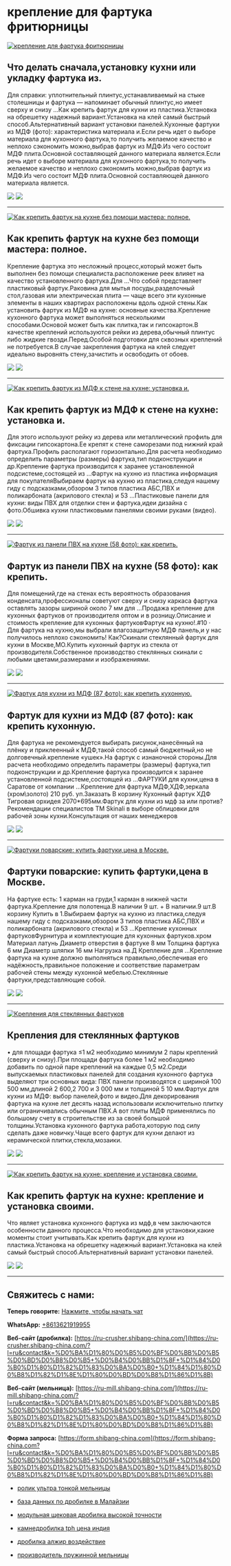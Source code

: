 # крепление для фартука фритюрницы

<a href="https://swt.shibang-china.com/?l=ru&img&k=%D0%BA%D1%80%D0%B5%D0%BF%D0%BB%D0%B5%D0%BD%D0%B8%D0%B5+%D0%B4%D0%BB%D1%8F+%D1%84%D0%B0%D1%80%D1%82%D1%83%D0%BA%D0%B0+%D1%84%D1%80%D0%B8%D1%82%D1%8E%D1%80%D0%BD%D0%B8%D1%86%D1%8B" target="_blank">![крепление для фартука фритюрницы](http://static.shibang-china.com/all-800x300/267.jpg)</a>

## Что делать сначала,установку кухни или укладку фартука из.
Для справки: уплотнительный плинтус,устанавливаемый на стыке столешницы и фартука — напоминает обычный плинтус,но имеет сверху и снизу …Как крепить фартук для кухни из пластика.Установка на обрешетку надежный вариант.Установка на клей самый быстрый способ.Альтернативный вариант установки панелей.Кухонные фартуки из МДФ (фото): характеристика материала и.Если речь идет о выборе материала для кухонного фартука,то получить желаемое качество и неплохо сэкономить можно,выбрав фартук из МДФ.Из чего состоит МДФ плита.Основной составляющей данного материала является.Если речь идет о выборе материала для кухонного фартука,то получить желаемое качество и неплохо сэкономить можно,выбрав фартук из МДФ.Из чего состоит МДФ плита.Основной составляющей данного материала является.


<a href="https://whatsapp.shibangsoft.com/WhatsApp.php" target="_blank" title="WhatsApp">![](http://static.shibang-china.com/icon/whatsapp.png)</a> <a href="https://swt.shibang-china.com/?l=ru&icon&k=%D0%BA%D1%80%D0%B5%D0%BF%D0%BB%D0%B5%D0%BD%D0%B8%D0%B5+%D0%B4%D0%BB%D1%8F+%D1%84%D0%B0%D1%80%D1%82%D1%83%D0%BA%D0%B0+%D1%84%D1%80%D0%B8%D1%82%D1%8E%D1%80%D0%BD%D0%B8%D1%86%D1%8B" target="_blank">![](http://static.shibang-china.com/icon/chat-ru.png)</a>

---

<a href="https://swt.shibang-china.com/?l=ru&img&k=%D0%BA%D1%80%D0%B5%D0%BF%D0%BB%D0%B5%D0%BD%D0%B8%D0%B5+%D0%B4%D0%BB%D1%8F+%D1%84%D0%B0%D1%80%D1%82%D1%83%D0%BA%D0%B0+%D1%84%D1%80%D0%B8%D1%82%D1%8E%D1%80%D0%BD%D0%B8%D1%86%D1%8B" target="_blank">![Как крепить фартук на кухне без помощи мастера: полное.](http://static.shibang-china.com/all-800x300/876.jpg)</a>

## Как крепить фартук на кухне без помощи мастера: полное.
Крепление фартука это несложный процесс,который может быть выполнен без помощи специалиста.расположение реек влияет на качество установленного фартука.Для …Что собой представляет пластиковый фартук.Раковина для мытья посуды,разделочный стол,газовая или электрическая плита — чаще всего эти кухонные элементы в наших квартирах расположены вдоль одной стены.Как установить фартук из МДФ на кухне: основные качества.Крепление кухонного фартука может выполняться несколькими способами.Основой может быть как плитка,так и гипсокартон.В качестве креплений используются рейки из дерева,обычный плинтус либо жидкие гвозди.Перед.Особой подготовки для сквозных креплений не потребуется.В случае закрепления фартука на клей следует идеально выровнять стену,зачистить и освободить от обоев.


<a href="https://whatsapp.shibangsoft.com/WhatsApp.php" target="_blank" title="WhatsApp">![](http://static.shibang-china.com/icon/whatsapp.png)</a> <a href="https://swt.shibang-china.com/?l=ru&icon&k=%D0%BA%D1%80%D0%B5%D0%BF%D0%BB%D0%B5%D0%BD%D0%B8%D0%B5+%D0%B4%D0%BB%D1%8F+%D1%84%D0%B0%D1%80%D1%82%D1%83%D0%BA%D0%B0+%D1%84%D1%80%D0%B8%D1%82%D1%8E%D1%80%D0%BD%D0%B8%D1%86%D1%8B" target="_blank">![](http://static.shibang-china.com/icon/chat-ru.png)</a>

---

<a href="https://swt.shibang-china.com/?l=ru&img&k=%D0%BA%D1%80%D0%B5%D0%BF%D0%BB%D0%B5%D0%BD%D0%B8%D0%B5+%D0%B4%D0%BB%D1%8F+%D1%84%D0%B0%D1%80%D1%82%D1%83%D0%BA%D0%B0+%D1%84%D1%80%D0%B8%D1%82%D1%8E%D1%80%D0%BD%D0%B8%D1%86%D1%8B" target="_blank">![Как крепить фартук из МДФ к стене на кухне: установка и.](http://static.shibang-china.com/all-800x300/1198.jpg)</a>

## Как крепить фартук из МДФ к стене на кухне: установка и.
Для этого используют рейку из дерева или металлический профиль для фиксации гипсокартона.Ее крепят к стене саморезами под нижний край фартука.Профиль располагают горизонтально.Для расчета необходимо определить параметры (размеры) фартука,тип подконструкции и др.Крепление фартука производится к заранее установленной подсистеме,состоящей из …Фартук на кухню из пластика информация для покупателяВыбираем фартук на кухню из пластика,следуя нашему гиду с подсказками,обзором 3 типов пластика АБС,ПВХ и поликарбоната (акрилового стекла) и 53 …Пластиковые панели для кухни: виды ПВХ для отделки стен и фартука,идеи дизайна с фото.Обшивка кухни пластиковыми панелями своими руками (видео).


<a href="https://whatsapp.shibangsoft.com/WhatsApp.php" target="_blank" title="WhatsApp">![](http://static.shibang-china.com/icon/whatsapp.png)</a> <a href="https://swt.shibang-china.com/?l=ru&icon&k=%D0%BA%D1%80%D0%B5%D0%BF%D0%BB%D0%B5%D0%BD%D0%B8%D0%B5+%D0%B4%D0%BB%D1%8F+%D1%84%D0%B0%D1%80%D1%82%D1%83%D0%BA%D0%B0+%D1%84%D1%80%D0%B8%D1%82%D1%8E%D1%80%D0%BD%D0%B8%D1%86%D1%8B" target="_blank">![](http://static.shibang-china.com/icon/chat-ru.png)</a>

---

<a href="https://swt.shibang-china.com/?l=ru&img&k=%D0%BA%D1%80%D0%B5%D0%BF%D0%BB%D0%B5%D0%BD%D0%B8%D0%B5+%D0%B4%D0%BB%D1%8F+%D1%84%D0%B0%D1%80%D1%82%D1%83%D0%BA%D0%B0+%D1%84%D1%80%D0%B8%D1%82%D1%8E%D1%80%D0%BD%D0%B8%D1%86%D1%8B" target="_blank">![Фартук из панели ПВХ на кухне (58 фото): как крепить.](http://static.shibang-china.com/all-800x300/517.jpg)</a>

## Фартук из панели ПВХ на кухне (58 фото): как крепить.
Для помещений,где на стенах есть вероятность образования конденсата,профессионалы советуют сверху и снизу каркаса фартука оставлять зазоры шириной около 7 мм для …Продажа крепление для кухонных фартуков от производителя оптом и в розницу.Описание и стоимость крепление для кухонных фартуковФартук на кухню!.#10&nbsp;&#0183;&#32;Для фартука на кухню,мы выбрали влагозащитную МДФ панель,и у нас получилось неплохо сэкономить! Как?Скинали стеклянный фартук для кухни в Москве,МО.Купить кухонный фартук из стекла от производителя.Собственное производство стеклянных скинали с любыми цветами,размерами и изображениями.


<a href="https://whatsapp.shibangsoft.com/WhatsApp.php" target="_blank" title="WhatsApp">![](http://static.shibang-china.com/icon/whatsapp.png)</a> <a href="https://swt.shibang-china.com/?l=ru&icon&k=%D0%BA%D1%80%D0%B5%D0%BF%D0%BB%D0%B5%D0%BD%D0%B8%D0%B5+%D0%B4%D0%BB%D1%8F+%D1%84%D0%B0%D1%80%D1%82%D1%83%D0%BA%D0%B0+%D1%84%D1%80%D0%B8%D1%82%D1%8E%D1%80%D0%BD%D0%B8%D1%86%D1%8B" target="_blank">![](http://static.shibang-china.com/icon/chat-ru.png)</a>

---

<a href="https://swt.shibang-china.com/?l=ru&img&k=%D0%BA%D1%80%D0%B5%D0%BF%D0%BB%D0%B5%D0%BD%D0%B8%D0%B5+%D0%B4%D0%BB%D1%8F+%D1%84%D0%B0%D1%80%D1%82%D1%83%D0%BA%D0%B0+%D1%84%D1%80%D0%B8%D1%82%D1%8E%D1%80%D0%BD%D0%B8%D1%86%D1%8B" target="_blank">![Фартук для кухни из МДФ (87 фото): как крепить кухонную.](http://static.shibang-china.com/all-800x300/1131.jpg)</a>

## Фартук для кухни из МДФ (87 фото): как крепить кухонную.
Для фартука не рекомендуется выбирать рисунок,нанесённый на плёнку и приклеенный к МДФ,такой способ самый бюджетный,но не долговечный.крепление &#171;ушек&#187;.На фартук с изнаночной стороны.Для расчета необходимо определить параметры (размеры) фартука,тип подконструкции и др.Крепление фартука производится к заранее установленной подсистеме,состоящей из …ФАРТУКИ для кухни,цена в Саратове от компании …Крепление для фартука МДФ,ХДФ,зеркала (хром\золото) 210 руб. уп.Заказать В корзину Кухонный фартук ХДФ Тигровая орхидея 2070*695мм.Фартук для кухни из мдф за или против? Рекомендации специалистов TM Skinali в выборе облицовки для рабочей зоны кухни.Консультация от наших менеджеров


<a href="https://whatsapp.shibangsoft.com/WhatsApp.php" target="_blank" title="WhatsApp">![](http://static.shibang-china.com/icon/whatsapp.png)</a> <a href="https://swt.shibang-china.com/?l=ru&icon&k=%D0%BA%D1%80%D0%B5%D0%BF%D0%BB%D0%B5%D0%BD%D0%B8%D0%B5+%D0%B4%D0%BB%D1%8F+%D1%84%D0%B0%D1%80%D1%82%D1%83%D0%BA%D0%B0+%D1%84%D1%80%D0%B8%D1%82%D1%8E%D1%80%D0%BD%D0%B8%D1%86%D1%8B" target="_blank">![](http://static.shibang-china.com/icon/chat-ru.png)</a>

---

<a href="https://swt.shibang-china.com/?l=ru&img&k=%D0%BA%D1%80%D0%B5%D0%BF%D0%BB%D0%B5%D0%BD%D0%B8%D0%B5+%D0%B4%D0%BB%D1%8F+%D1%84%D0%B0%D1%80%D1%82%D1%83%D0%BA%D0%B0+%D1%84%D1%80%D0%B8%D1%82%D1%8E%D1%80%D0%BD%D0%B8%D1%86%D1%8B" target="_blank">![Фартуки поварские: купить фартуки,цена в Москве.](http://static.shibang-china.com/all-800x300/277.jpg)</a>

## Фартуки поварские: купить фартуки,цена в Москве.
На фартуке есть: 1 карман на груди,1 карман в нижней части фартука.Крепление для полотенца.В наличии 9 шт. + В наличии.9 шт.В корзину Купить в 1.Выбираем фартук на кухню из пластика,следуя нашему гиду с подсказками,обзором 3 типов пластика АБС,ПВХ и поликарбоната (акрилового стекла) и 53 …Крепление кухонных фартуковФурнитура и комплектующие для кухонных фартуков.хром Материал латунь Диаметр отверстия в фартуке 8 мм Толщина фартука 6 мм Диаметр шляпки 16 мм Нагрузка на.Д Крепление для …Крепление фартука на кухне должно выполняться правильно,обеспечивая его надёжность,правильное положение и соответствие параметрам рабочей стены между кухонной мебелью.Стеклянные фартуки,представляющие собой.


<a href="https://whatsapp.shibangsoft.com/WhatsApp.php" target="_blank" title="WhatsApp">![](http://static.shibang-china.com/icon/whatsapp.png)</a> <a href="https://swt.shibang-china.com/?l=ru&icon&k=%D0%BA%D1%80%D0%B5%D0%BF%D0%BB%D0%B5%D0%BD%D0%B8%D0%B5+%D0%B4%D0%BB%D1%8F+%D1%84%D0%B0%D1%80%D1%82%D1%83%D0%BA%D0%B0+%D1%84%D1%80%D0%B8%D1%82%D1%8E%D1%80%D0%BD%D0%B8%D1%86%D1%8B" target="_blank">![](http://static.shibang-china.com/icon/chat-ru.png)</a>

---

<a href="https://swt.shibang-china.com/?l=ru&img&k=%D0%BA%D1%80%D0%B5%D0%BF%D0%BB%D0%B5%D0%BD%D0%B8%D0%B5+%D0%B4%D0%BB%D1%8F+%D1%84%D0%B0%D1%80%D1%82%D1%83%D0%BA%D0%B0+%D1%84%D1%80%D0%B8%D1%82%D1%8E%D1%80%D0%BD%D0%B8%D1%86%D1%8B" target="_blank">![Крепления для стеклянных фартуков](http://static.shibang-china.com/all-800x300/1008.jpg)</a>

## Крепления для стеклянных фартуков
• для площади фартука ≤1 м2 необходимо минимум 2 пары креплений (сверху и снизу).При площади фартука более 1 м2 необходимо добавить по одной паре креплений на каждые 0,5 м2.Среди выпускаемых пластиковых панелей для создания кухонного фартука выделяют три основных вида: ПВХ панели производятся с шириной 100 500 мм,длиной 2 600,2 700 и 3 000 мм и толщиной 5 10 мм.Фартук для кухни из МДФ: выбор панелей,фото и видео.Для декорирования фартука на кухне лет десять назад использовали исключительно плитку или ограничивались обычным ПВХ.А вот плиты МДФ применялись по большому счету в строительстве из за своей большой толщины.Установка кухонного фартука работа,которую под силу сделать даже новичку.Чаще всего фартук для кухни делают из керамической плитки,стекла,мозаики.


<a href="https://whatsapp.shibangsoft.com/WhatsApp.php" target="_blank" title="WhatsApp">![](http://static.shibang-china.com/icon/whatsapp.png)</a> <a href="https://swt.shibang-china.com/?l=ru&icon&k=%D0%BA%D1%80%D0%B5%D0%BF%D0%BB%D0%B5%D0%BD%D0%B8%D0%B5+%D0%B4%D0%BB%D1%8F+%D1%84%D0%B0%D1%80%D1%82%D1%83%D0%BA%D0%B0+%D1%84%D1%80%D0%B8%D1%82%D1%8E%D1%80%D0%BD%D0%B8%D1%86%D1%8B" target="_blank">![](http://static.shibang-china.com/icon/chat-ru.png)</a>

---

<a href="https://swt.shibang-china.com/?l=ru&img&k=%D0%BA%D1%80%D0%B5%D0%BF%D0%BB%D0%B5%D0%BD%D0%B8%D0%B5+%D0%B4%D0%BB%D1%8F+%D1%84%D0%B0%D1%80%D1%82%D1%83%D0%BA%D0%B0+%D1%84%D1%80%D0%B8%D1%82%D1%8E%D1%80%D0%BD%D0%B8%D1%86%D1%8B" target="_blank">![Как крепить фартук на кухне: крепление и установка своими.](http://static.shibang-china.com/all-800x300/606.jpg)</a>

## Как крепить фартук на кухне: крепление и установка своими.
Что являет установка кухонного фартука из мдф,в чем заключаются особенности данного процесса.Что необходимо для установки,какие моменты стоит учитывать.Как крепить фартук для кухни из пластика.Установка на обрешетку надежный вариант.Установка на клей самый быстрый способ.Альтернативный вариант установки панелей.

<a href="https://whatsapp.shibangsoft.com/WhatsApp.php" target="_blank" title="WhatsApp">![](http://static.shibang-china.com/icon/whatsapp.png)</a> <a href="https://swt.shibang-china.com/?l=ru&icon&k=%D0%BA%D1%80%D0%B5%D0%BF%D0%BB%D0%B5%D0%BD%D0%B8%D0%B5+%D0%B4%D0%BB%D1%8F+%D1%84%D0%B0%D1%80%D1%82%D1%83%D0%BA%D0%B0+%D1%84%D1%80%D0%B8%D1%82%D1%8E%D1%80%D0%BD%D0%B8%D1%86%D1%8B" target="_blank">![](http://static.shibang-china.com/icon/chat-ru.png)</a>

---
## Свяжитесь с нами:

**Теперь говорите:** [Нажмите, чтобы начать чат](https://swt.shibang-china.com?l=ru&contact&k=%D0%BA%D1%80%D0%B5%D0%BF%D0%BB%D0%B5%D0%BD%D0%B8%D0%B5+%D0%B4%D0%BB%D1%8F+%D1%84%D0%B0%D1%80%D1%82%D1%83%D0%BA%D0%B0+%D1%84%D1%80%D0%B8%D1%82%D1%8E%D1%80%D0%BD%D0%B8%D1%86%D1%8B)

**WhatsApp:**  [+8613621919955](https://whatsapp.shibangsoft.com/WhatsApp.php)

**Веб-сайт (дробилка):** [https://ru-crusher.shibang-china.com/](https://ru-crusher.shibang-china.com/?l=ru&contact&k=%D0%BA%D1%80%D0%B5%D0%BF%D0%BB%D0%B5%D0%BD%D0%B8%D0%B5+%D0%B4%D0%BB%D1%8F+%D1%84%D0%B0%D1%80%D1%82%D1%83%D0%BA%D0%B0+%D1%84%D1%80%D0%B8%D1%82%D1%8E%D1%80%D0%BD%D0%B8%D1%86%D1%8B)

**Веб-сайт (мельница):** [https://ru-mill.shibang-china.com/](https://ru-mill.shibang-china.com/?l=ru&contact&k=%D0%BA%D1%80%D0%B5%D0%BF%D0%BB%D0%B5%D0%BD%D0%B8%D0%B5+%D0%B4%D0%BB%D1%8F+%D1%84%D0%B0%D1%80%D1%82%D1%83%D0%BA%D0%B0+%D1%84%D1%80%D0%B8%D1%82%D1%8E%D1%80%D0%BD%D0%B8%D1%86%D1%8B)

**Форма запроса:** [https://form.shibang-china.com](https://form.shibang-china.com?l=ru&contact&k=%D0%BA%D1%80%D0%B5%D0%BF%D0%BB%D0%B5%D0%BD%D0%B8%D0%B5+%D0%B4%D0%BB%D1%8F+%D1%84%D0%B0%D1%80%D1%82%D1%83%D0%BA%D0%B0+%D1%84%D1%80%D0%B8%D1%82%D1%8E%D1%80%D0%BD%D0%B8%D1%86%D1%8B)

* [ролик ультра тонкой мельницы](../125/%D1%80%D0%BE%D0%BB%D0%B8%D0%BA%20%D1%83%D0%BB%D1%8C%D1%82%D1%80%D0%B0%20%D1%82%D0%BE%D0%BD%D0%BA%D0%BE%D0%B9%20%D0%BC%D0%B5%D0%BB%D1%8C%D0%BD%D0%B8%D1%86%D1%8B.md)

* [база данных по дробилке в Малайзии](../124/%D0%B1%D0%B0%D0%B7%D0%B0%20%D0%B4%D0%B0%D0%BD%D0%BD%D1%8B%D1%85%20%D0%BF%D0%BE%20%D0%B4%D1%80%D0%BE%D0%B1%D0%B8%D0%BB%D0%BA%D0%B5%20%D0%B2%20%D0%9C%D0%B0%D0%BB%D0%B0%D0%B9%D0%B7%D0%B8%D0%B8.md)

* [модульная щековая дробилка высокой точности](../123/%D0%BC%D0%BE%D0%B4%D1%83%D0%BB%D1%8C%D0%BD%D0%B0%D1%8F%20%D1%89%D0%B5%D0%BA%D0%BE%D0%B2%D0%B0%D1%8F%20%D0%B4%D1%80%D0%BE%D0%B1%D0%B8%D0%BB%D0%BA%D0%B0%20%D0%B2%D1%8B%D1%81%D0%BE%D0%BA%D0%BE%D0%B9%20%D1%82%D0%BE%D1%87%D0%BD%D0%BE%D1%81%D1%82%D0%B8.md)

* [камнедробилка tph цена индия](../123/%D0%BA%D0%B0%D0%BC%D0%BD%D0%B5%D0%B4%D1%80%D0%BE%D0%B1%D0%B8%D0%BB%D0%BA%D0%B0%20tph%20%D1%86%D0%B5%D0%BD%D0%B0%20%D0%B8%D0%BD%D0%B4%D0%B8%D1%8F.md)

* [дробилка алжир воздействие](../124/%D0%B4%D1%80%D0%BE%D0%B1%D0%B8%D0%BB%D0%BA%D0%B0%20%D0%B0%D0%BB%D0%B6%D0%B8%D1%80%20%D0%B2%D0%BE%D0%B7%D0%B4%D0%B5%D0%B9%D1%81%D1%82%D0%B2%D0%B8%D0%B5.md)

* [производитель пружинной мельницы](../123/%D0%BF%D1%80%D0%BE%D0%B8%D0%B7%D0%B2%D0%BE%D0%B4%D0%B8%D1%82%D0%B5%D0%BB%D1%8C%20%D0%BF%D1%80%D1%83%D0%B6%D0%B8%D0%BD%D0%BD%D0%BE%D0%B9%20%D0%BC%D0%B5%D0%BB%D1%8C%D0%BD%D0%B8%D1%86%D1%8B.md)